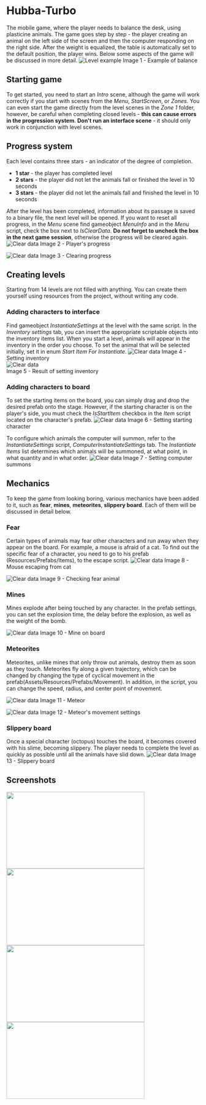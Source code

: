 # Hubba-Turbo
The mobile game, where the player needs to balance the desk, using plasticine animals. The game goes step by step - the player creating an animal on the left side of the screen and then the computer responding on the right side. After the weight is equalized, the table is automatically set to the default position, the player wins. Below some aspects of the game will be discussed in more detail.
![Level example](/Hubba-Turbo/Assets/ScreenShots/VictoryScreen.png "LevelExample")
Image 1 - Example of balance
## Starting game
To get started, you need to start an _Intro_ scene, although the game will work correctly if you start with scenes from the _Menu_, _StartScreen_, or _Zones_. You can even start the game directly from the level scenes in the _Zone 1_ folder, however, be careful when completing closed levels - __this can cause errors in the progression system__. __Don't run an interface scene__ - it should only work in conjunction with level scenes.
## Progress system
Each level contains three stars - an indicator of the degree of completion.
- __1 star__ - the player has completed level
- __2 stars__ - the player did not let the animals fall or finished the level in 10 seconds
- __3 stars__ - the player did not let the animals fall and finished the level in 10 seconds

After the level has been completed, information about its passage is saved to a binary file, the next level will be opened. If you want to reset all progress, in the _Menu_ scene find gameobject _MenuInfo_ and in the _Menu_ script, check the box next to _IsClearData_. __Do not forget to uncheck the box in the next game session__, otherwise the progress will be cleared again.
![Clear data](/Hubba-Turbo/Assets/ScreenShots/LevelsScreen.png "Clear data")
Image 2 - Player's progress

![Clear data](/Hubba-Turbo/Assets/ScreenShots/ClearScreen.png "Clear data")
Image 3 - Clearing progress

## Creating levels
Starting from 14 levels are not filled with anything. You can create them yourself using resources from the project, without writing any code.
### Adding characters to interface
Find gameobject _InstantiateSettings_ at the level with the same script. In the _Inventory settings_ tab, you can insert the appropriate scriptable objects into the inventory items list. When you start a level, animals will appear in the inventory in the order you choose. To set the animal that will be selected initially, set it in enum _Start Item  For Instantiate_.
![Clear data](/Hubba-Turbo/Assets/ScreenShots/SetInventoryScreen.png "Clear data")
Image 4 - Setting inventory <br>
![Clear data](/Hubba-Turbo/Assets/ScreenShots/InventoryScreen.png "Clear data") <br>
Image 5 - Result of setting inventory
### Adding characters to board
To set the starting items on the board, you can simply drag and drop the desired prefab onto the stage. However, if the starting character is on the player's side, you must check the _IsStartItem_ checkbox in the _Item_ script located on the character's prefab.
![Clear data](/Hubba-Turbo/Assets/ScreenShots/ItemScreen.png "Clear data")
Image 6 - Setting starting character

To configure which animals the computer will summon, refer to the _InstantiateSettings_ script, _ComputerInstantiateSettings_ tab. The _Instantiate Items_ list determines which animals will be summoned, at what point, in what quantity and in what order.
![Clear data](/Hubba-Turbo/Assets/ScreenShots/ComputerSettingsScreen.png "Clear data")
Image 7 - Setting computer summons

## Mechanics
To keep the game from looking boring, various mechanics have been added to it, such as __fear__, __mines__, __meteorites__, __slippery board__. Each of them will be discussed in detail below.
### Fear
Certain types of animals may fear other characters and run away when they appear on the board. For example, a mouse is afraid of a cat. To find out the specific fear of a character, you need to go to his prefab (Resources/Prefabs/Items), to the escape script.
![Clear data](/Hubba-Turbo/Assets/ScreenShots/EscapeExampleScreen.png "Clear data")
Image 8 - Mouse escaping from cat

![Clear data](/Hubba-Turbo/Assets/ScreenShots/EscapeCheckScreen.png "Clear data")
Image 9 - Checking fear animal

### Mines
Mines explode after being touched by any character. In the prefab settings, you can set the explosion time, the delay before the explosion, as well as the weight of the bomb.

![Clear data](/Hubba-Turbo/Assets/ScreenShots/MineScreen.png "Clear data")
Image 10 - Mine on board

### Meteorites
Meteorites, unlike mines that only throw out animals, destroy them as soon as they touch. Meteorites fly along a given trajectory, which can be changed by changing the type of cyclical movement in the prefab(Assets/Resources/Prefabs/Movement). In addition, in the script, you can change the speed, radius, and center point of movement.

![Clear data](/Hubba-Turbo/Assets/ScreenShots/MeteorScreen.png "Clear data")
Image 11 - Meteor

![Clear data](/Hubba-Turbo/Assets/ScreenShots/MovementScreen.png "Clear data")
Image 12 - Meteor's movement settings

### Slippery board
Once a special character (octopus) touches the board, it becomes covered with his slime, becoming slippery. The player needs to complete the level as quickly as possible until all the animals have slid down.
![Clear data](/Hubba-Turbo/Assets/ScreenShots/SlipperyBoardScreen.png "Clear data")
Image 13 - Slippery board
## Screenshots
<div>
  <img width="360" height="200" align="left" src="Hubba-Turbo/Assets/ScreenShots/StartScreen.png">
  <img width="360" height="200" align="left" src="Hubba-Turbo/Assets/ScreenShots/LevelsScreen.png">
</div>
<div margin-top = 100>
  <img width="360" height="200" align="left" src="Hubba-Turbo/Assets/ScreenShots/EscapeScreen.png">
  <img width="360" height="200" align="left" src="Hubba-Turbo/Assets/ScreenShots/OctaousScreen.png">
</div>
